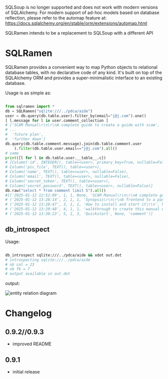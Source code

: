 
SQLSoup is no longer supported and does not work with modern versions of SQLAlchemy. For modern support of ad-hoc models based on database reflection, please refer to the automap feature at: https://docs.sqlalchemy.org/en/stable/orm/extensions/automap.html

SQLRamen intends to be a replacement to SQLSoup with a different API

# SQLRamen


SQLRamen provides a convenient way to map Python objects to relational database tables, with no declarative code of any kind. It's built on top of the SQLAlchemy ORM and provides a super-minimalistic interface to an existing database.

Usage is as simple as:

```python

from sqlramen import *
db = SQLRamen("sqlite:///../pdca/aide")
user = db.query(db.table.user).filter_by(email="j@j.com").one()
[ l.message for l in user.comment_collection ]
# ['SCAM Manual\r\n\r\nA complete guide to create a guide with scam',
# ...
#  'future plan',
#  'further down']
db.query(db.table.comment.message).join(db.table.comment.user
    ).filter(db.table.user.email=="j@j.com").all()
# same
print([l for l in db.table.user.__table__.c])
# [Column('id', INTEGER(), table=<user>, primary_key=True, nullable=False),
# Column('pic_file', TEXT(), table=<user>),
# Column('name', TEXT(), table=<user>, nullable=False),
# Column('email', TEXT(), table=<user>, nullable=False),
# Column('secret_token', TEXT(), table=<user>),
# Column('secret_password', TEXT(), table=<user>, nullable=False)]
db.raw("select * from comment limit 5").all()
#[('2025-01-12 12:52:09', 1, 1, None, 'SCAM Manual\r\n\r\nA complete guide to create a guide with scam', None, 'story'),
# ('2025-01-12 13:28:14', 2, 1, 1, 'Synopsis\r\n\r\nA frontend to a pandoc toolchain to build a book in a supposedly new way.', None, 'story_item'),
# ('2025-01-12 13:28:47', 3, 1, 1, 'How to install and start it\r\n', None, 'story_item'),
# ('2025-01-12 13:29:48', 4, 1, 1, 'walkthrough to create this manual with the tool\r\n\r\nFirst post//landing page', None, 'story_item'),
# ('2025-01-12 13:30:23', 5, 1, 3, 'Quickstart', None, 'comment')]
```

## db\_introspect

Usage:
```bash

db_introspect sqlite:///../pdca/aide && xdot out.dot
# introspecting sqlite:///../pdca/aide
# nb col = 23
# nb fk = 7
# output available in out.dot
```

output:

![entity relation diagram](https://github.com/jul/sqlramen/blob/main/out.png?raw=true)

# Changelog

## 0.9.2//0.9.3

* improved README

## 0.9.1

* initial release

